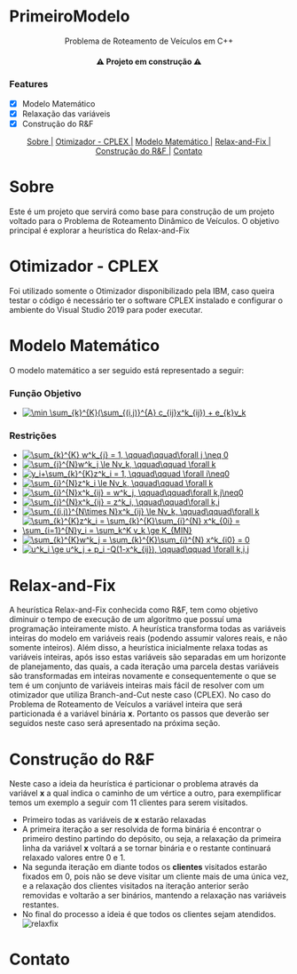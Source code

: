 # PrimeiroModelo
<p align="center">Problema de Roteamento de Veículos em C++</p>
<h4 align="center">
  ⚠️ Projeto em construção ⚠️
</h4>

### Features
- [x] Modelo Matemático
- [x] Relaxação das variáveis
- [x] Construção do R&F
<p align="center">
  <a href="#Sobre">Sobre |</a>
  <a href="#otimizador---cplex">Otimizador - CPLEX |</a>
  <a href="#modelo-matemático">Modelo Matemático |</a>
  <a href="#relax-and-fix">Relax-and-Fix |</a>
  <a href="#construção-do-rf">Construção do R&F |</a>
  <a href="#contato">Contato</a>
</p>

# Sobre

Este é um projeto que servirá como base para construção de um projeto voltado para o Problema de Roteamento Dinâmico de Veículos. 
O objetivo principal é explorar a heurística do Relax-and-Fix

# Otimizador - CPLEX

Foi utilizado somente o Otimizador disponibilizado pela IBM, caso queira testar o código é necessário ter o software CPLEX instalado e configurar o ambiente do Visual Studio 2019
para poder executar.

# Modelo Matemático

O modelo matemático a ser seguido está representado a seguir:
### Função Objetivo
- <a href="https://www.codecogs.com/eqnedit.php?latex=\min&space;\sum_{k}^{K}(\sum_{(i,j)}^{A}&space;c_{ij}x^k_{ij})&space;&plus;&space;e_{k}v_k" target="_blank"><img src="https://latex.codecogs.com/gif.latex?\min&space;\sum_{k}^{K}(\sum_{(i,j)}^{A}&space;c_{ij}x^k_{ij})&space;&plus;&space;e_{k}v_k" title="\min \sum_{k}^{K}(\sum_{(i,j)}^{A} c_{ij}x^k_{ij}) + e_{k}v_k" /></a>
### Restrições
- <a href="https://www.codecogs.com/eqnedit.php?latex=\sum_{k}^{K}&space;w^k_{j}&space;=&space;1,&space;\qquad\qquad\forall&space;j&space;\neq&space;0" target="_blank"><img src="https://latex.codecogs.com/gif.latex?\sum_{k}^{K}&space;w^k_{j}&space;=&space;1,&space;\qquad\qquad\forall&space;j&space;\neq&space;0" title="\sum_{k}^{K} w^k_{j} = 1, \qquad\qquad\forall j \neq 0" /></a>
- <a href="https://www.codecogs.com/eqnedit.php?latex=\sum_{j}^{N}w^k_j&space;\le&space;Nv_k,&space;\qquad\qquad&space;\forall&space;k" target="_blank"><img src="https://latex.codecogs.com/gif.latex?\sum_{j}^{N}w^k_j&space;\le&space;Nv_k,&space;\qquad\qquad&space;\forall&space;k" title="\sum_{j}^{N}w^k_j \le Nv_k, \qquad\qquad \forall k" /></a>
- <a href="https://www.codecogs.com/eqnedit.php?latex=y_i&plus;\sum_{k}^{K}z^k_i&space;=&space;1,&space;\qquad\qquad&space;\forall&space;i\neq0" target="_blank"><img src="https://latex.codecogs.com/gif.latex?y_i&plus;\sum_{k}^{K}z^k_i&space;=&space;1,&space;\qquad\qquad&space;\forall&space;i\neq0" title="y_i+\sum_{k}^{K}z^k_i = 1, \qquad\qquad \forall i\neq0" /></a>
- <a href="https://www.codecogs.com/eqnedit.php?latex=\sum_{i}^{N}z^k_i&space;\le&space;Nv_k,&space;\qquad\qquad&space;\forall&space;k" target="_blank"><img src="https://latex.codecogs.com/gif.latex?\sum_{i}^{N}z^k_i&space;\le&space;Nv_k,&space;\qquad\qquad&space;\forall&space;k" title="\sum_{i}^{N}z^k_i \le Nv_k, \qquad\qquad \forall k" /></a>
- <a href="https://www.codecogs.com/eqnedit.php?latex=\sum_{i}^{N}x^k_{ij}&space;=&space;w^k_j,&space;\qquad\qquad\forall&space;k,j\neq0" target="_blank"><img src="https://latex.codecogs.com/gif.latex?\sum_{i}^{N}x^k_{ij}&space;=&space;w^k_j,&space;\qquad\qquad\forall&space;k,j\neq0" title="\sum_{i}^{N}x^k_{ij} = w^k_j, \qquad\qquad\forall k,j\neq0" /></a>
- <a href="https://www.codecogs.com/eqnedit.php?latex=\sum_{j}^{N}x^k_{ij}&space;=&space;z^k_i,&space;\qquad\qquad\forall&space;k,i" target="_blank"><img src="https://latex.codecogs.com/gif.latex?\sum_{j}^{N}x^k_{ij}&space;=&space;z^k_i,&space;\qquad\qquad\forall&space;k,i" title="\sum_{j}^{N}x^k_{ij} = z^k_i, \qquad\qquad\forall k,i" /></a>
- <a href="https://www.codecogs.com/eqnedit.php?latex=\sum_{(i,j)}^{N\times&space;N}x^k_{ij}&space;\le&space;Nv_k,&space;\qquad\qquad\forall&space;k" target="_blank"><img src="https://latex.codecogs.com/gif.latex?\sum_{(i,j)}^{N\times&space;N}x^k_{ij}&space;\le&space;Nv_k,&space;\qquad\qquad\forall&space;k" title="\sum_{(i,j)}^{N\times N}x^k_{ij} \le Nv_k, \qquad\qquad\forall k" /></a>
- <a href="https://www.codecogs.com/eqnedit.php?latex=\sum_{k}^{K}z^k_i&space;=&space;\sum_{k}^{K}\sum_{i}^{N}&space;x^k_{0i}&space;=&space;\sum_{i=1}^{N}y_i&space;=&space;\sum_k^K&space;v_k&space;\ge&space;K_{MIN}" target="_blank"><img src="https://latex.codecogs.com/gif.latex?\sum_{k}^{K}z^k_i&space;=&space;\sum_{k}^{K}\sum_{i}^{N}&space;x^k_{0i}&space;=&space;\sum_{i=1}^{N}y_i&space;=&space;\sum_k^K&space;v_k&space;\ge&space;K_{MIN}" title="\sum_{k}^{K}z^k_i = \sum_{k}^{K}\sum_{i}^{N} x^k_{0i} = \sum_{i=1}^{N}y_i = \sum_k^K v_k \ge K_{MIN}" /></a>
- <a href="https://www.codecogs.com/eqnedit.php?latex=\sum_{k}^{K}w^k_j&space;=&space;\sum_{k}^{K}\sum_{i}^{N}&space;x^k_{i0}&space;=&space;0" target="_blank"><img src="https://latex.codecogs.com/gif.latex?\sum_{k}^{K}w^k_j&space;=&space;\sum_{k}^{K}\sum_{i}^{N}&space;x^k_{i0}&space;=&space;0" title="\sum_{k}^{K}w^k_j = \sum_{k}^{K}\sum_{i}^{N} x^k_{i0} = 0" /></a>
- <a href="https://www.codecogs.com/eqnedit.php?latex=u^k_i&space;\ge&space;u^k_j&space;&plus;&space;p_i&space;-Q(1-x^k_{ij}),&space;\qquad\qquad&space;\forall&space;k,i,j" target="_blank"><img src="https://latex.codecogs.com/gif.latex?u^k_i&space;\ge&space;u^k_j&space;&plus;&space;p_i&space;-Q(1-x^k_{ij}),&space;\qquad\qquad&space;\forall&space;k,i,j" title="u^k_i \ge u^k_j + p_i -Q(1-x^k_{ij}), \qquad\qquad \forall k,i,j" /></a> 

# Relax-and-Fix
A heurística Relax-and-Fix conhecida como R&F, tem como objetivo diminuir o tempo de execução de um algoritmo que possuí uma programação inteiramente misto. A heurística transforma todas as variáveis inteiras do modelo em variáveis reais (podendo assumir valores reais, e não somente inteiros). Além disso, a heurística inicialmente relaxa todas as variáveis inteiras, após isso estas variáveis são separadas em um horizonte de planejamento, das quais, a cada iteração uma parcela destas variáveis são transformadas em inteiras novamente e consequentemente o que se tem é um conjunto de variáveis inteiras mais fácil de resolver com um otimizador que utiliza Branch-and-Cut neste caso (CPLEX). No caso do Problema de Roteamento de Veículos a variável inteira que será particionada é a variável binária **x**. Portanto os passos que deverão ser seguidos neste caso será apresentado na próxima seção.

# Construção do R&F
Neste caso a ideia da heurística é particionar o problema através da variável **x** a qual indica o caminho de um vértice a outro, para exemplificar temos um exemplo a seguir com 11 clientes para serem visitados. 
- Primeiro todas as variáveis de **x** estarão relaxadas
- A primeira iteração a ser resolvida de forma binária é encontrar o primeiro destino partindo do depósito, ou seja, a relaxação da primeira linha da variável **x** voltará a se tornar binária e o restante continuará relaxado valores entre 0 e 1.
- Na segunda iteração em diante todos os **clientes** visitados estarão fixados em 0, pois não se deve visitar um cliente mais de uma única vez, e a relaxação dos clientes visitados na iteração anterior serão removidas e voltarão a ser binários, mantendo a relaxação nas variáveis restantes.
- No final do processo a ideia é que todos os clientes sejam atendidos.  
![relaxfix](https://user-images.githubusercontent.com/14852213/141658901-e20db051-2e37-4d5b-915b-fe9f8e2fa8db.gif)

# Contato

